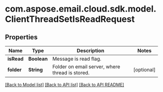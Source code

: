 
# com.aspose.email.cloud.sdk.model.ClientThreadSetIsReadRequest

## Properties
Name | Type | Description | Notes
------------ | ------------- | ------------- | -------------
**isRead** | **Boolean** | Message is read flag.              | 
**folder** | **String** | Folder on email server, where thread is stored.              |  [optional]


[[Back to Model list]](README.md#documentation-for-models) [[Back to API list]](README.md#documentation-for-api-endpoints) [[Back to API README]](README.md)

